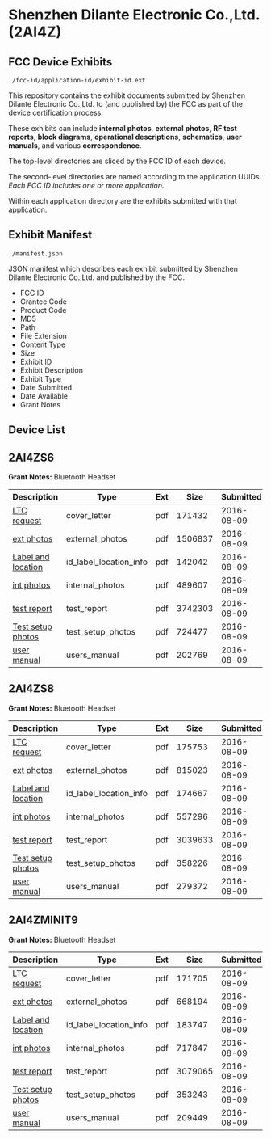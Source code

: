 # Shenzhen Dilante Electronic Co.,Ltd. (2AI4Z)
## FCC Device Exhibits

```
./fcc-id/application-id/exhibit-id.ext
```

This repository contains the exhibit documents submitted by Shenzhen Dilante Electronic Co.,Ltd. to (and published by) the FCC as part of the device certification process.

These exhibits can include **internal photos**, **external photos**, **RF test reports**, **block diagrams**, **operational descriptions**, **schematics**, **user manuals**, and various **correspondence**.

The top-level directories are sliced by the FCC ID of each device.

The second-level directories are named according to the application UUIDs. *Each FCC ID includes one or more application.*

Within each application directory are the exhibits submitted with that application. 

## Exhibit Manifest

```
./manifest.json
```

JSON manifest which describes each exhibit submitted by Shenzhen Dilante Electronic Co.,Ltd. and published by the FCC.

- FCC ID
- Grantee Code
- Product Code
- MD5
- Path
- File Extension
- Content Type
- Size
- Exhibit ID
- Exhibit Description
- Exhibit Type
- Date Submitted
- Date Available
- Grant Notes

## Device List
## 2AI4ZS6
**Grant Notes:** Bluetooth Headset

| Description | Type | Ext | Size | Submitted | Available |
| ----------- | ---- | --- | ---- | --------- | --------- |
| [LTC request](2AI4ZS6/133eb31e50830a728aa200b32723ffc5/3091994.pdf) | cover_letter | pdf | 171432 | 2016-08-09 | 2016-08-09 |
| [ext photos](2AI4ZS6/133eb31e50830a728aa200b32723ffc5/3091995.pdf) | external_photos | pdf | 1506837 | 2016-08-09 | 2016-08-09 |
| [Label and location](2AI4ZS6/133eb31e50830a728aa200b32723ffc5/3091996.pdf) | id_label_location_info | pdf | 142042 | 2016-08-09 | 2016-08-09 |
| [int photos](2AI4ZS6/133eb31e50830a728aa200b32723ffc5/3091998.pdf) | internal_photos | pdf | 489607 | 2016-08-09 | 2016-08-09 |
| [test report](2AI4ZS6/133eb31e50830a728aa200b32723ffc5/3091997.pdf) | test_report | pdf | 3742303 | 2016-08-09 | 2016-08-09 |
| [Test setup photos](2AI4ZS6/133eb31e50830a728aa200b32723ffc5/3091999.pdf) | test_setup_photos | pdf | 724477 | 2016-08-09 | 2016-08-09 |
| [user manual](2AI4ZS6/133eb31e50830a728aa200b32723ffc5/3092000.pdf) | users_manual | pdf | 202769 | 2016-08-09 | 2016-08-09 |
## 2AI4ZS8
**Grant Notes:** Bluetooth Headset

| Description | Type | Ext | Size | Submitted | Available |
| ----------- | ---- | --- | ---- | --------- | --------- |
| [LTC request](2AI4ZS8/221658056b4d67e5f0d98ba768964813/3092005.pdf) | cover_letter | pdf | 175753 | 2016-08-09 | 2016-08-09 |
| [ext photos](2AI4ZS8/221658056b4d67e5f0d98ba768964813/3092006.pdf) | external_photos | pdf | 815023 | 2016-08-09 | 2016-08-09 |
| [Label and location](2AI4ZS8/221658056b4d67e5f0d98ba768964813/3092007.pdf) | id_label_location_info | pdf | 174667 | 2016-08-09 | 2016-08-09 |
| [int photos](2AI4ZS8/221658056b4d67e5f0d98ba768964813/3092009.pdf) | internal_photos | pdf | 557296 | 2016-08-09 | 2016-08-09 |
| [test report](2AI4ZS8/221658056b4d67e5f0d98ba768964813/3092008.pdf) | test_report | pdf | 3039633 | 2016-08-09 | 2016-08-09 |
| [Test setup photos](2AI4ZS8/221658056b4d67e5f0d98ba768964813/3092010.pdf) | test_setup_photos | pdf | 358226 | 2016-08-09 | 2016-08-09 |
| [user manual](2AI4ZS8/221658056b4d67e5f0d98ba768964813/3092011.pdf) | users_manual | pdf | 279372 | 2016-08-09 | 2016-08-09 |
## 2AI4ZMINIT9
**Grant Notes:** Bluetooth Headset

| Description | Type | Ext | Size | Submitted | Available |
| ----------- | ---- | --- | ---- | --------- | --------- |
| [LTC request](2AI4ZMINIT9/4f47642ffa167a8a26580ca6ca5a2329/3092082.pdf) | cover_letter | pdf | 171705 | 2016-08-09 | 2016-08-09 |
| [ext photos](2AI4ZMINIT9/4f47642ffa167a8a26580ca6ca5a2329/3092083.pdf) | external_photos | pdf | 668194 | 2016-08-09 | 2016-08-09 |
| [Label and location](2AI4ZMINIT9/4f47642ffa167a8a26580ca6ca5a2329/3092084.pdf) | id_label_location_info | pdf | 183747 | 2016-08-09 | 2016-08-09 |
| [int photos](2AI4ZMINIT9/4f47642ffa167a8a26580ca6ca5a2329/3092086.pdf) | internal_photos | pdf | 717847 | 2016-08-09 | 2016-08-09 |
| [test report](2AI4ZMINIT9/4f47642ffa167a8a26580ca6ca5a2329/3092085.pdf) | test_report | pdf | 3079065 | 2016-08-09 | 2016-08-09 |
| [Test setup photos](2AI4ZMINIT9/4f47642ffa167a8a26580ca6ca5a2329/3092087.pdf) | test_setup_photos | pdf | 353243 | 2016-08-09 | 2016-08-09 |
| [user manual](2AI4ZMINIT9/4f47642ffa167a8a26580ca6ca5a2329/3092088.pdf) | users_manual | pdf | 209449 | 2016-08-09 | 2016-08-09 |
